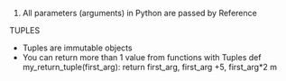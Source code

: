 
1. All parameters (arguments) in Python are passed by Reference


TUPLES
* Tuples are immutable objects
* You can return more than 1 value from functions with Tuples
def my_return_tuple(first_arg):
    return first_arg, first_arg +5, first_arg*2
m

